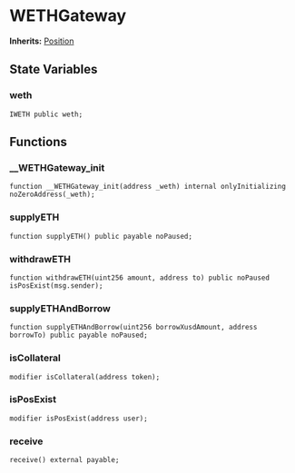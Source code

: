 # WETHGateway


**Inherits:**
[Position](/src/core/pool/modules/_Position.sol/abstract.Position.md)


## State Variables
### weth

```solidity
IWETH public weth;
```


## Functions
### __WETHGateway_init


```solidity
function __WETHGateway_init(address _weth) internal onlyInitializing noZeroAddress(_weth);
```

### supplyETH


```solidity
function supplyETH() public payable noPaused;
```

### withdrawETH


```solidity
function withdrawETH(uint256 amount, address to) public noPaused isPosExist(msg.sender);
```

### supplyETHAndBorrow


```solidity
function supplyETHAndBorrow(uint256 borrowXusdAmount, address borrowTo) public payable noPaused;
```

### isCollateral


```solidity
modifier isCollateral(address token);
```

### isPosExist


```solidity
modifier isPosExist(address user);
```

### receive


```solidity
receive() external payable;
```

